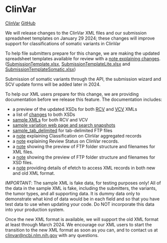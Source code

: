 # ClinVar
[ClinVar](https://www.ncbi.nlm.nih.gov/clinvar/) [GitHub](https://github.com/ncbi/clinvar)

We will release changes to the ClinVar XML files and our submission spreadsheet templates on January 29 2024; these changes will improve support for classifications of somatic variants in ClinVar

To help file submitters prepare for this change, we are making the updated spreadsheet templates available for review with a [note explaining changes](submission_templates/README.md).
([SubmissionTemplate.xlsx](submission_templates/SubmissionTemplate.xlsx), [SubmissionTemplateLite.xlsx](submission_templates/SubmissionTemplateLite.xlsx) and [SubmissionTemplateSomatic.xlsx](submission_templates/SubmissionTemplateSomatic.xlsx))

Submission of somatic variants through the API, the submission wizard and SCV update forms will be added later in 2024.

To help our XML users prepare for this change, we are providing documentation before we release this feature. The documentation includes:
- a preview of the updated XSDs for both [RCV](xsds_preview/clinvar_public.xsd) and [VCV](xsds_preview/variation_archive.xsd) XMLs
- a list of [changes](xsds_preview/xsd_change_highlights.xlsx) to both XSDs 
- [sample XMLs](sample_xmls/) for both RCV and VCV
- [sample variation web page and search snapshots](sample_web_snapshots/)
- [sample_tab_delimited](sample_tab_delimited/) for tab-delimited FTP files
- a [note](ClassificationOnClinVar.md) explaining Classification on ClinVar aggregated records
- a [note](ReviewStatus.md) explaining Review Status on ClinVar records.
- a [note](FTPXmlSiteChanges.md) showing the preview of FTP folder structure and filenames for XML files.
- a [note](FTPXsdSiteChanges.md) showing the preview of FTP folder structure and filenames for XSD files.
- a [note](E-utilities.md) providing details of efetch to access XML records in both new and old XML format.

*IMPORTANT*: The sample XML is fake data, for testing purposes only! All of the data in the sample XML is fake, including the submitters, the variants, the tumor types, and all supporting data. It is dummy data only to demonstrate what kind of data would be in each field and so that you have test data to use when updating your code. Do NOT incorporate this data into your production system.

Once the new XML format is available, we will support the old XML format at least through March 2024. We encourage our XML users to start the transition to the new XML format as soon as you can, and to contact us at clinvar@ncbi.nlm.nih.gov with any questions.
